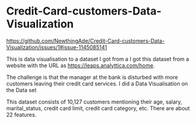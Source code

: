 
# Credit-Card-customers-Data-Visualization

https://github.com/NewthingAde/Credit-Card-customers-Data-Visualization/issues/1#issue-1145085141

This is data visualisation to a dataset I got from a I got this dataset from a website with the URL as https://leaps.analyttica.com/home.

The challenge is that the manager at the bank is disturbed with more customers leaving their credit card services. I did a Data Visualisation on the Data set

This dataset consists of 10,127 customers mentioning their age, salary, marital_status, credit card limit, credit card category, etc. There are about 22 features. 

